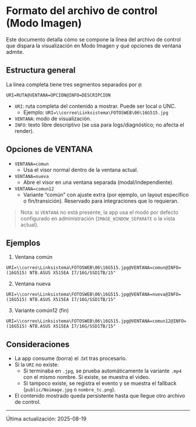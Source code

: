 # Formato del archivo de control (Modo Imagen)

Este documento detalla cómo se compone la línea del archivo de control que dispara la visualización en Modo Imagen y qué opciones de ventana admite.

## Estructura general

La línea completa tiene tres segmentos separados por `@`:

```
URI=RUTA@VENTANA=OPCION@INFO=DESCRIPCION
```

- `URI`: ruta completa del contenido a mostrar. Puede ser local o UNC.
  - Ejemplo: `URI=\\correo\Linksistema\FOTOSWEB\06\16G515.jpg`
- `VENTANA`: modo de visualización.
- `INFO`: texto libre descriptivo (se usa para logs/diagnóstico; no afecta el render).

## Opciones de VENTANA

- `VENTANA=comun`
  - Usa el visor normal dentro de la ventana actual.
- `VENTANA=nueva`
  - Abre el visor en una ventana separada (modal/independiente).
- `VENTANA=comun12`
  - Variante “común” con ajuste extra (por ejemplo, un layout específico o fin/transición). Reservado para integraciones que lo requieran.

> Nota: si `VENTANA` no está presente, la app usa el modo por defecto configurado en administración (`IMAGE_WINDOW_SEPARATE` o la vista actual).

## Ejemplos

1) Ventana común
```
URI=\\correo\Linksistema\FOTOSWEB\06\16G515.jpg@VENTANA=comun@INFO=(16G515) NTB.ASUS X515EA I7/16G/SSD1TB/15"
```

2) Ventana nueva
```
URI=\\correo\Linksistema\FOTOSWEB\06\16G515.jpg@VENTANA=nueva@INFO=(16G515) NTB.ASUS X515EA I7/16G/SSD1TB/15"
```

3) Variante común12 (fin)
```
URI=\\correo\Linksistema\FOTOSWEB\06\16G515.jpg@VENTANA=comun12@INFO=(16G515) NTB.ASUS X515EA I7/16G/SSD1TB/15"
```

## Consideraciones
- La app consume (borra) el .txt tras procesarlo.
- Si la `URI` no existe:
  - Si terminaba en `.jpg`, se prueba automáticamente la variante `.mp4` con el mismo nombre. Si existe, se muestra el video.
  - Si tampoco existe, se registra el evento y se muestra el fallback (`public/Noimage.jpg` o `nombre_tc.png`).
- El contenido mostrado queda persistente hasta que llegue otro archivo de control.

---
Última actualización: 2025-08-19
